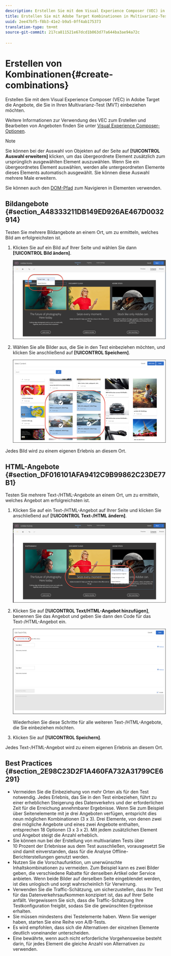 ```yaml
---
description: Erstellen Sie mit dem Visual Experience Composer (VEC) in Adobe Target die Angebote, die Sie in Ihren Multivarianz-Test (MVT) einbeziehen möchten.
title: Erstellen Sie mit Adobe Target Kombinationen in Multivarianz-Tests (MVT).
uuid: 2ee47bf5-f8b3-41e2-b9a5-0ff4ab175373
translation-type: tm+mt
source-git-commit: 217ca811521e67dcd1b063d77a644ba3ae94a72c

---
```



# Erstellen von Kombinationen{#create-combinations}

Erstellen Sie mit dem Visual Experience Composer (VEC) in Adobe Target die Angebote, die Sie in Ihren Multivarianz-Test (MVT) einbeziehen möchten.

Weitere Informationen zur Verwendung des VEC zum Erstellen und Bearbeiten von Angeboten finden Sie unter [Visual Experience Composer-Optionen](/help/c-experiences/c-visual-experience-composer/viztarget-options.md).

>[!NOTE]
>
>Sie können bei der Auswahl von Objekten auf der Seite auf **[!UICONTROL Auswahl erweitern]** klicken, um das übergeordnete Element zusätzlich zum ursprünglich ausgewählten Element auszuwählen. Wenn Sie ein übergeordnetes Element auswählen, werden alle untergeordneten Elemente dieses Elements automatisch ausgewählt. Sie können diese Auswahl mehrere Male erweitern.
>
>Sie können auch den [DOM-Pfad](/help/c-experiences/c-visual-experience-composer/viztarget-options.md#dom-path) zum Navigieren in Elementen verwenden.

## Bildangebote  {#section_A48333211DB149ED926AE467D0032914}

Testen Sie mehrere Bildangebote an einem Ort, um zu ermitteln, welches Bild am erfolgreichsten ist.

1. Klicken Sie auf ein Bild auf Ihrer Seite und wählen Sie dann **[!UICONTROL Bild ändern]**.

   ![Option „Bild ändern“](/help/c-activities/c-multivariate-testing/t-create-multivariate-test/assets/changeimage.png)

1. Wählen Sie alle Bilder aus, die Sie in den Test einbeziehen möchten, und klicken Sie anschließend auf **[!UICONTROL Speichern]**.

   ![Dialogfeld „Inhalt auswählen“ zum Hinzufügen von Bildern](/help/c-activities/c-multivariate-testing/t-create-multivariate-test/assets/addimage.png)

Jedes Bild wird zu einem eigenen Erlebnis an diesem Ort.

## HTML-Angebote  {#section_DF016101AFA9412C9B99862C23DE77B1}

Testen Sie mehrere Text-/HTML-Angebote an einem Ort, um zu ermitteln, welches Angebot am erfolgreichsten ist.

1. Klicken Sie auf ein Text-/HTML-Angebot auf Ihrer Seite und klicken Sie anschließend auf **[!UICONTROL Text-/HTML ändern]**.

   ![Text/HTML ändern](/help/c-activities/c-multivariate-testing/t-create-multivariate-test/assets/changehtml.png)

1. Klicken Sie auf **[!UICONTROL Text/HTML-Angebot hinzufügen]**, benennen Sie das Angebot und geben Sie dann den Code für das Text-/HTML-Angebot ein.

   ![Angebote bearbeiten](/help/c-activities/c-multivariate-testing/t-create-multivariate-test/assets/editoffers.png)

   Wiederholen Sie diese Schritte für alle weiteren Text-/HTML-Angebote, die Sie einbeziehen möchten.

1. Klicken Sie auf **[!UICONTROL Speichern]**.

Jedes Text-/HTML-Angebot wird zu einem eigenen Erlebnis an diesem Ort.

## Best Practices {#section_2E98C23D2F1A460FA732A31799CE6291}

* Vermeiden Sie die Einbeziehung von mehr Orten als für den Test notwendig. Jedes Erlebnis, das Sie in den Test einbeziehen, führt zu einer erheblichen Steigerung des Datenverkehrs und der erforderlichen Zeit für die Erreichung annehmbarer Ergebnisse. Wenn Sie zum Beispiel über Seitenelemente mit je drei Angeboten verfügen, entspricht dies neun möglichen Kombinationen (3 x 3). Drei Elemente, von denen zwei drei mögliche Angebote und eines zwei Angebote enthalten, entsprechen 18 Optionen (3 x 3 x 2). Mit jedem zusätzlichen Element und Angebot steigt die Anzahl erheblich.
* Sie können nun bei der Erstellung von multivariaten Tests über 10 Prozent der Erlebnisse aus dem Test ausschließen, vorausgesetzt Sie sind damit einverstanden, dass für die Analyse Offline-Berichterstellungen genutzt werden.
* Nutzen Sie die Vorschaufunktion, um unerwünschte Inhaltskombinationen zu vermeiden. Zum Beispiel kann es zwei Bilder geben, die verschiedene Rabatte für denselben Artikel oder Service anbieten. Wenn beide Bilder auf derselben Seite eingeblendet werden, ist dies unlogisch und sorgt wahrscheinlich für Verwirrung.
* Verwenden Sie die Traffic-Schätzung, um sicherzustellen, dass Ihr Test für das Datenverkehrsaufkommen konzipiert ist, das auf Ihrer Seite anfällt. Vergewissern Sie sich, dass die Traffic-Schätzung Ihre Testkonfiguration freigibt, sodass Sie die gewünschten Ergebnisse erhalten.
* Sie müssen mindestens drei Testelemente haben. Wenn Sie weniger haben, starten Sie eine Reihe von  A/B-Tests.
* Es wird empfohlen, dass sich die Alternativen der einzelnen Elemente deutlich voneinander unterscheiden.
* Eine bewährte, wenn auch nicht erforderliche Vorgehensweise besteht darin, für jedes Element die gleiche Anzahl von Alternativen zu verwenden.


